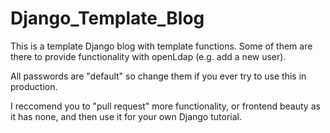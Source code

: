 # Django_Template_Blog

This is a template Django blog with template functions. 
Some of them are there to provide functionality with openLdap (e.g. add a new user).

All passwords are "default" so change them if you ever try to use this in production.

I reccomend you to "pull request" more functionality, or frontend beauty as it has none, and then use it for your own Django tutorial.
